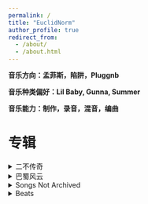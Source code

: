 ```yaml
---
permalink: /
title: "EuclidNorm"
author_profile: true
redirect_from: 
  - /about/
  - /about.html
---
```






**音乐方向：孟菲斯，陷阱，Pluggnb**



**音乐种类偏好：Lil Baby, Gunna, Summer**



**音乐能力：制作，录音，混音，编曲**





专辑
======
<details>
<summary>二不传奇</summary>  
  
<br/>

这张专辑起始于2022年六月，时值EuclidNorm前往新加坡留学的前夕。EuclidNorm心中对茫然的未来怅然，对当前在重庆的朋友与亲人依依不舍，写下了今当远离。而在新加坡期间，EuclidNorm在学习之余不断将心中的情绪写成歌曲，最后写出了四首较为满意的单曲。Fantasy、Baby记录了他对国内爱人的思念，心如冰雪记录了情绪的低落时刻，LiDAR则是作为EuclidNorm的硕士毕业论文主题被呈现出。  
  
<br/>  

<br/>  

<a href="https://share.feijipan.com/s/oJCZqNHN" target="_blank">LiDAR</a>  

<br/> 

<br/>  

<a href="https://share.feijipan.com/s/oJCZqNHN" target="_blank">今当远离</a>  

<br/> 

<br/>  

<a href="https://share.feijipan.com/s/oJCZqNHN" target="_blank">Fantasy</a>  

<br/>  

<br/>  

<a href="https://share.feijipan.com/s/oJCZqNHN" target="_blank">Baby</a>  

<br/>  

<br/>  

<a href="https://share.feijipan.com/s/oJCZqNHN" target="_blank">心如冰雪</a>  



</details>


<details>
<summary>巴蜀风云</summary>  
  
<br/>

回首往昔，巴蜀的生活让EuclidNorm十分怀念。校园生活的精彩包括了一起翻墙通宵上网的兄弟、共同遭受处分风波的死血、球场上争锋相对的同学、行事风格不拘一格的奇人......  
  
<br/>  

<br/>  

<a href="https://share.feijipan.com/s/oJCZqNHN" target="_blank">巴蜀Bully</a>  

<br/> 

<br/>  

<a href="https://share.feijipan.com/s/oJCZqNHN" target="_blank">周翔天花</a>  

<br/> 

<br/>  

<a href="https://share.feijipan.com/s/oJCZqNHN" target="_blank">李斯成</a>  

<br/>  

<br/>  

<a href="https://share.feijipan.com/s/oJCZqNHN" target="_blank">龚逼</a>  



</details>



<details>
<summary>Songs Not Archived</summary>  
  
<br/>

这里是EuclidNorm的歌曲杂集，出自平日生活的一些情绪与感想。其中“重生”仍未完成，是半成品Demo。
  
<br/>  

<br/>  

<a href="https://share.feijipan.com/s/oJCZqNHN" target="_blank">跛尔皮</a>  

<br/> 

<br/>  

<a href="https://share.feijipan.com/s/oJCZqNHN" target="_blank">支持向量机</a>  

<br/> 

<br/>  

<a href="https://share.feijipan.com/s/oJCZqNHN" target="_blank">重生</a>  

 

</details>



<details>
<summary>Beats</summary>  
  
<br/>

这里是EuclidNorm的beat demo合集。
  
<br/>  

<br/>  

<a href="https://share.feijipan.com/s/oJCZqNHN" target="_blank">会当凌绝顶</a>  

<br/> 

<br/>  

<a href="https://share.feijipan.com/s/oJCZqNHN" target="_blank">化龙</a>  

<br/> 

<br/>  

<a href="https://share.feijipan.com/s/oJCZqNHN" target="_blank">凌晨四点</a>  

<br/>  

<br/>  

<a href="https://share.feijipan.com/s/oJCZqNHN" target="_blank">Playing Like Booker</a>  


 

</details>



